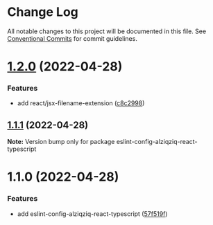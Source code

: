 # Change Log

All notable changes to this project will be documented in this file.
See [Conventional Commits](https://conventionalcommits.org) for commit guidelines.

# [1.2.0](https://github.com/alziqziq/eslint-config/compare/eslint-config-alziqziq-react-typescript@1.1.1...eslint-config-alziqziq-react-typescript@1.2.0) (2022-04-28)


### Features

* add react/jsx-filename-extension ([c8c2998](https://github.com/alziqziq/eslint-config/commit/c8c29986f5d57ae482f776573f878af85737a061))





## [1.1.1](https://github.com/alziqziq/eslint-config/compare/eslint-config-alziqziq-react-typescript@1.1.0...eslint-config-alziqziq-react-typescript@1.1.1) (2022-04-28)

**Note:** Version bump only for package eslint-config-alziqziq-react-typescript





# 1.1.0 (2022-04-28)


### Features

* add eslint-config-alziqziq-react-typescript ([57f519f](https://github.com/alziqziq/eslint-config/commit/57f519fe247fbb28a83c25f2e86149d038d129af))
